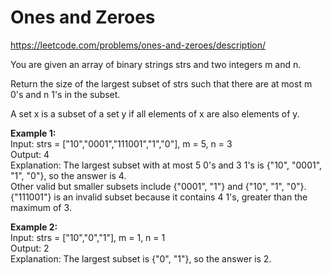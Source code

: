 # Ones and Zeroes
https://leetcode.com/problems/ones-and-zeroes/description/

You are given an array of binary strings strs and two integers m and n.

Return the size of the largest subset of strs such that there are at most m 0's and n 1's in the subset.

A set x is a subset of a set y if all elements of x are also elements of y.


<b>Example 1:</b>\
Input: strs = ["10","0001","111001","1","0"], m = 5, n = 3\
Output: 4\
Explanation: The largest subset with at most 5 0's and 3 1's is {"10", "0001", "1", "0"}, so the answer is 4.\
Other valid but smaller subsets include {"0001", "1"} and {"10", "1", "0"}.\
{"111001"} is an invalid subset because it contains 4 1's, greater than the maximum of 3.

<b>Example 2:</b>\
Input: strs = ["10","0","1"], m = 1, n = 1\
Output: 2\
Explanation: The largest subset is {"0", "1"}, so the answer is 2.